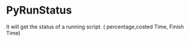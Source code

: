 PyRunStatus
===========

It will get the status of a running script. ( percentage,costed Time, Finish Time)